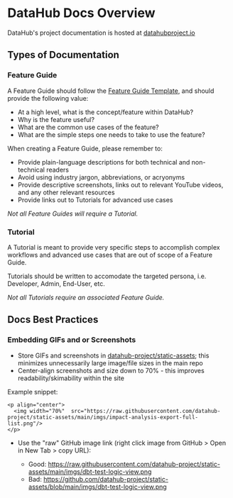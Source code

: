# DataHub Docs Overview

DataHub's project documentation is hosted at [datahubproject.io](https://datahubproject.io/docs)

## Types of Documentation

### Feature Guide

A Feature Guide should follow the [Feature Guide Template](_feature-guide-template.md), and should provide the following value:

* At a high level, what is the concept/feature within DataHub?
* Why is the feature useful?
* What are the common use cases of the feature?
* What are the simple steps one needs to take to use the feature?

When creating a Feature Guide, please remember to:

* Provide plain-language descriptions for both technical and non-technical readers
* Avoid using industry jargon, abbreviations, or acryonyms
* Provide descriptive screenshots, links out to relevant YouTube videos, and any other relevant resources
* Provide links out to Tutorials for advanced use cases

*Not all Feature Guides will require a Tutorial.*

### Tutorial

A Tutorial is meant to provide very specific steps to accomplish complex workflows and advanced use cases that are out of scope of a Feature Guide.

Tutorials should be written to accomodate the targeted persona, i.e. Developer, Admin, End-User, etc.

*Not all Tutorials require an associated Feature Guide.*

## Docs Best Practices

### Embedding GIFs and or Screenshots

* Store GIFs and screenshots in [datahub-project/static-assets](https://github.com/datahub-project/static-assets); this minimizes unnecessarily large image/file sizes in the main repo
* Center-align screenshots and size down to 70% - this improves readability/skimability within the site

Example snippet:

```
<p align="center">
  <img width="70%"  src="https://raw.githubusercontent.com/datahub-project/static-assets/main/imgs/impact-analysis-export-full-list.png"/>
</p>
```

* Use the "raw" GitHub image link (right click image from GitHub > Open in New Tab > copy URL):

  * Good: https://raw.githubusercontent.com/datahub-project/static-assets/main/imgs/dbt-test-logic-view.png
  * Bad: https://github.com/datahub-project/static-assets/blob/main/imgs/dbt-test-logic-view.png

